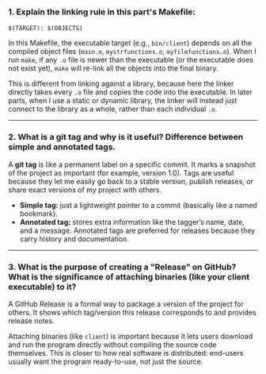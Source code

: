 ### 1. Explain the linking rule in this part's Makefile:

`$(TARGET): $(OBJECTS)`

In this Makefile, the executable target (e.g., `bin/client`) depends on all the compiled object files (`main.o`, `mystrfunctions.o`, `myfilefunctions.o`).
When I run `make`, if any `.o` file is newer than the executable (or the executable does not exist yet), `make` will re-link all the objects into the final binary.

This is different from linking against a library, because here the linker directly takes every `.o` file and copies the code into the executable. In later parts, when I use a static or dynamic library, the linker will instead just connect to the library as a whole, rather than each individual `.o`.

---

### 2. What is a git tag and why is it useful? Difference between simple and annotated tags.

A **git tag** is like a permanent label on a specific commit. It marks a snapshot of the project as important (for example, version 1.0). Tags are useful because they let me easily go back to a stable version, publish releases, or share exact versions of my project with others.

* **Simple tag:** just a lightweight pointer to a commit (basically like a named bookmark).
* **Annotated tag:** stores extra information like the tagger’s name, date, and a message. Annotated tags are preferred for releases because they carry history and documentation.

---

### 3. What is the purpose of creating a "Release" on GitHub? What is the significance of attaching binaries (like your client executable) to it?

A GitHub Release is a formal way to package a version of the project for others. It shows which tag/version this release corresponds to and provides release notes.

Attaching binaries (like `client`) is important because it lets users download and run the program directly without compiling the source code themselves. This is closer to how real software is distributed: end-users usually want the program ready-to-use, not just the source.
